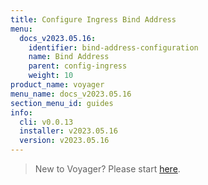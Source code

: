 ```yaml
---
title: Configure Ingress Bind Address
menu:
  docs_v2023.05.16:
    identifier: bind-address-configuration
    name: Bind Address
    parent: config-ingress
    weight: 10
product_name: voyager
menu_name: docs_v2023.05.16
section_menu_id: guides
info:
  cli: v0.0.13
  installer: v2023.05.16
  version: v2023.05.16
---
```


> New to Voyager? Please start [here](/docs/v2023.05.16/concepts/overview).

